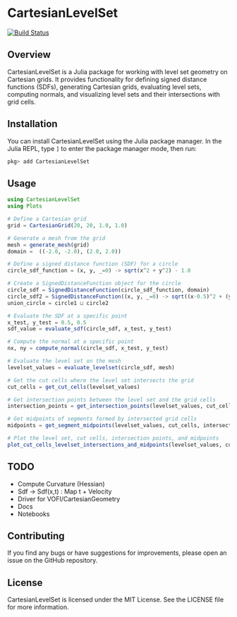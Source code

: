 # CartesianLevelSet

[![Build Status](https://github.com/Fastaxx/CartesianLevelSet.jl/actions/workflows/CI.yml/badge.svg?branch=main)](https://github.com/Fastaxx/CartesianLevelSet.jl/actions/workflows/CI.yml?query=branch%3Amain)

## Overview

CartesianLevelSet is a Julia package for working with level set geometry on Cartesian grids. It provides functionality for defining signed distance functions (SDFs), generating Cartesian grids, evaluating level sets, computing normals, and visualizing level sets and their intersections with grid cells.

## Installation

You can install CartesianLevelSet using the Julia package manager. In the Julia REPL, type `]` to enter the package manager mode, then run:

```julia
pkg> add CartesianLevelSet
```

## Usage

```julia
using CartesianLevelSet
using Plots

# Define a Cartesian grid
grid = CartesianGrid(20, 20, 1.0, 1.0)

# Generate a mesh from the grid
mesh = generate_mesh(grid)
domain =  ((-2.0, -2.0), (2.0, 2.0))

# Define a signed distance function (SDF) for a circle
circle_sdf_function = (x, y, _=0) -> sqrt(x^2 + y^2) - 1.0

# Create a SignedDistanceFunction object for the circle
circle_sdf = SignedDistanceFunction(circle_sdf_function, domain)
circle_sdf2 = SignedDistanceFunction((x, y, _=0) -> sqrt((x-0.5)^2 + (y-0.5)^2) - 1.0, domain)
union_circle = circle1 ⊔ circle2

# Evaluate the SDF at a specific point
x_test, y_test = 0.5, 0.5
sdf_value = evaluate_sdf(circle_sdf, x_test, y_test)

# Compute the normal at a specific point
nx, ny = compute_normal(circle_sdf, x_test, y_test)

# Evaluate the level set on the mesh
levelset_values = evaluate_levelset(circle_sdf, mesh)

# Get the cut cells where the level set intersects the grid
cut_cells = get_cut_cells(levelset_values)

# Get intersection points between the level set and the grid cells
intersection_points = get_intersection_points(levelset_values, cut_cells)

# Get midpoints of segments formed by intersected grid cells
midpoints = get_segment_midpoints(levelset_values, cut_cells, intersection_points)

# Plot the level set, cut cells, intersection points, and midpoints
plot_cut_cells_levelset_intersections_and_midpoints(levelset_values, cut_cells, intersection_points, midpoints)
```

## TODO
- Compute Curvature (Hessian)
- Sdf -> Sdf(x,t) : Map t + Velocity
- Driver for VOFI/CartesianGeometry
- Docs
- Notebooks

## Contributing

If you find any bugs or have suggestions for improvements, please open an issue on the GitHub repository.

## License

CartesianLevelSet is licensed under the MIT License. See the LICENSE file for more information.
